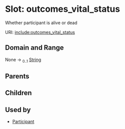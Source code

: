 
# Slot: outcomes_vital_status


Whether participant is alive or dead

URI: [include:outcomes_vital_status](https://w3id.org/include/outcomes_vital_status)


## Domain and Range

None &#8594;  <sub>0..1</sub> [String](types/String.md)

## Parents


## Children


## Used by

 * [Participant](Participant.md)
